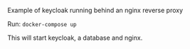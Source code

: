 Example of keycloak running behind an nginx reverse proxy

Run:
`docker-compose up`

This will start keycloak, a database and nginx.
